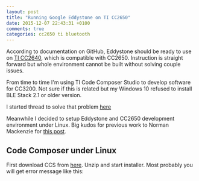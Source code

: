 ```yaml
---
layout: post
title: "Running Google Eddystone on TI CC2650"
date: 2015-12-07 22:43:31 +0100
comments: true
categories: cc2650 ti bluetooth
---
```


According to documentation on GitHub, Eddystone should be ready to use on [TI CC2640](https://github.com/google/eddystone/tree/master/eddystone-url/implementations/TI-CC2640),
which is compatible with CC2650. Instruction is straight forward but whole
environment cannot be built without solving couple issues.

From time to time I'm using TI Code Composer Studio to develop software for
CC3200. Not sure if this is related but my Windows 10 refused to install BLE
Stack 2.1 or older version.

I started thread to solve that problem [here](https://e2e.ti.com/support/wireless_connectivity/f/538/t/475341)

Meanwhile I decided to setup Eddystone and CC2650 development environment under
Linux. Big kudos for previous work to Norman Mackenzie for [this post](https://e2e.ti.com/support/wireless_connectivity/f/538/p/412962/1495231#1495231).

## Code Composer under Linux

First download CCS from
[here](http://processors.wiki.ti.com/index.php/Download_CCS). Unzip and start
installer. Most probably you will get error message like this:




